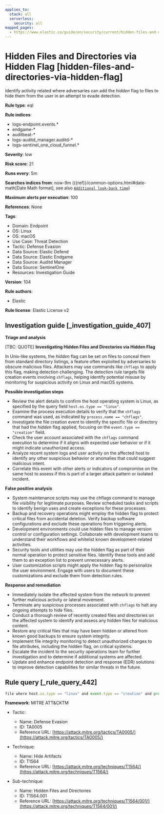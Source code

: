 ```yaml
---
applies_to:
  stack: all
  serverless:
    security: all
mapped_pages:
  - https://www.elastic.co/guide/en/security/current/hidden-files-and-directories-via-hidden-flag.html
---
```


# Hidden Files and Directories via Hidden Flag [hidden-files-and-directories-via-hidden-flag]

Identify activity related where adversaries can add the *hidden* flag to files to hide them from the user in an attempt to evade detection.

**Rule type**: eql

**Rule indices**:

* logs-endpoint.events.*
* endgame-*
* auditbeat-*
* logs-auditd_manager.auditd-*
* logs-sentinel_one_cloud_funnel.*

**Severity**: low

**Risk score**: 21

**Runs every**: 5m

**Searches indices from**: now-9m ({{ref}}/common-options.html#date-math[Date Math format], see also [`Additional look-back time`](docs-content://solutions/security/detect-and-alert/create-detection-rule.md#rule-schedule))

**Maximum alerts per execution**: 100

**References**: None

**Tags**:

* Domain: Endpoint
* OS: Linux
* OS: macOS
* Use Case: Threat Detection
* Tactic: Defense Evasion
* Data Source: Elastic Defend
* Data Source: Elastic Endgame
* Data Source: Auditd Manager
* Data Source: SentinelOne
* Resources: Investigation Guide

**Version**: 104

**Rule authors**:

* Elastic

**Rule license**: Elastic License v2

## Investigation guide [_investigation_guide_407]

**Triage and analysis**

[TBC: QUOTE]
**Investigating Hidden Files and Directories via Hidden Flag**

In Unix-like systems, the *hidden* flag can be set on files to conceal them from standard directory listings, a feature often exploited by adversaries to obscure malicious files. Attackers may use commands like `chflags` to apply this flag, making detection challenging. The detection rule targets file creation events involving `chflags`, helping identify potential misuse by monitoring for suspicious activity on Linux and macOS systems.

**Possible investigation steps**

* Review the alert details to confirm the host operating system is Linux, as specified by the query field `host.os.type == "linux"`.
* Examine the process execution details to verify that the `chflags` command was used, as indicated by `process.name == "chflags"`.
* Investigate the file creation event to identify the specific file or directory that had the *hidden* flag applied, focusing on the `event.type == "creation"` field.
* Check the user account associated with the `chflags` command execution to determine if it aligns with expected user behavior or if it might indicate unauthorized access.
* Analyze recent system logs and user activity on the affected host to identify any other suspicious behavior or anomalies that could suggest malicious intent.
* Correlate this event with other alerts or indicators of compromise on the same host to assess if this is part of a larger attack pattern or isolated incident.

**False positive analysis**

* System maintenance scripts may use the chflags command to manage file visibility for legitimate purposes. Review scheduled tasks and scripts to identify benign uses and create exceptions for these processes.
* Backup and recovery operations might employ the hidden flag to protect critical files from accidental deletion. Verify backup software configurations and exclude these operations from triggering alerts.
* Development environments could use hidden files to manage version control or configuration settings. Collaborate with development teams to understand their workflows and whitelist known development-related activities.
* Security tools and utilities may use the hidden flag as part of their normal operation to protect sensitive files. Identify these tools and add them to an exception list to prevent unnecessary alerts.
* User customization scripts might apply the hidden flag to personalize the user environment. Engage with users to document these customizations and exclude them from detection rules.

**Response and remediation**

* Immediately isolate the affected system from the network to prevent further malicious activity or lateral movement.
* Terminate any suspicious processes associated with `chflags` to halt any ongoing attempts to hide files.
* Conduct a thorough review of recently created files and directories on the affected system to identify and assess any hidden files for malicious content.
* Restore any critical files that may have been hidden or altered from known good backups to ensure system integrity.
* Implement file integrity monitoring to detect unauthorized changes to file attributes, including the hidden flag, on critical systems.
* Escalate the incident to the security operations team for further investigation and to determine if additional systems are affected.
* Update and enhance endpoint detection and response (EDR) solutions to improve detection capabilities for similar threats in the future.


## Rule query [_rule_query_442]

```js
file where host.os.type == "linux" and event.type == "creation" and process.name == "chflags"
```

**Framework**: MITRE ATT&CKTM

* Tactic:

    * Name: Defense Evasion
    * ID: TA0005
    * Reference URL: [https://attack.mitre.org/tactics/TA0005/](https://attack.mitre.org/tactics/TA0005/)

* Technique:

    * Name: Hide Artifacts
    * ID: T1564
    * Reference URL: [https://attack.mitre.org/techniques/T1564/](https://attack.mitre.org/techniques/T1564/)

* Sub-technique:

    * Name: Hidden Files and Directories
    * ID: T1564.001
    * Reference URL: [https://attack.mitre.org/techniques/T1564/001/](https://attack.mitre.org/techniques/T1564/001/)




